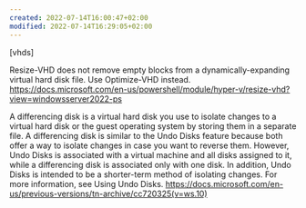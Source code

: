 ```yaml
---
created: 2022-07-14T16:00:47+02:00
modified: 2022-07-14T16:29:05+02:00
---
```


[vhds]

Resize-VHD does not remove empty blocks from a dynamically-expanding virtual hard disk file. Use Optimize-VHD instead.
https://docs.microsoft.com/en-us/powershell/module/hyper-v/resize-vhd?view=windowsserver2022-ps


A differencing disk is a virtual hard disk you use to isolate changes to a virtual hard disk or the guest operating system by storing them in a separate file. A differencing disk is similar to the Undo Disks feature because both offer a way to isolate changes in case you want to reverse them. However, Undo Disks is associated with a virtual machine and all disks assigned to it, while a differencing disk is associated only with one disk. In addition, Undo Disks is intended to be a shorter-term method of isolating changes. For more information, see Using Undo Disks. https://docs.microsoft.com/en-us/previous-versions/tn-archive/cc720325(v=ws.10)
